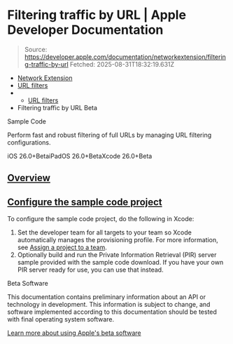 # Filtering traffic by URL | Apple Developer Documentation

> Source: https://developer.apple.com/documentation/networkextension/filtering-traffic-by-url
> Fetched: 2025-08-31T18:32:19.631Z

- [Network Extension](https://developer.apple.com/documentation/networkextension)
- [URL filters](https://developer.apple.com/documentation/networkextension/url-filters)
- - [URL filters](https://developer.apple.com/documentation/networkextension/url-filters)
- Filtering traffic by URL Beta

Sample Code

Perform fast and robust filtering of full URLs by managing URL filtering configurations.

iOS 26.0+BetaiPadOS 26.0+BetaXcode 26.0+Beta

## [Overview](https://developer.apple.com/documentation/networkextension/filtering-traffic-by-url#Overview)

## [Configure the sample code project](https://developer.apple.com/documentation/networkextension/filtering-traffic-by-url#Configure-the-sample-code-project)

To configure the sample code project, do the following in Xcode:

1.  Set the developer team for all targets to your team so Xcode automatically manages the provisioning profile. For more information, see [Assign a project to a team](https://help.apple.com/xcode/mac/current/#/dev23aab79b4).
2.  Optionally build and run the Private Information Retrieval (PIR) server sample provided with the sample code download. If you have your own PIR server ready for use, you can use that instead.

Beta Software

This documentation contains preliminary information about an API or technology in development. This information is subject to change, and software implemented according to this documentation should be tested with final operating system software.

[Learn more about using Apple's beta software](https://developer.apple.com/support/beta-software/)
